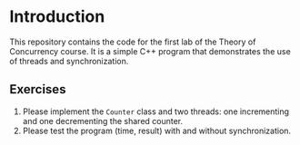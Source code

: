 # Introduction 

This repository contains the code for the first lab of the Theory of Concurrency course. 
It is a simple C++ program that demonstrates the use of threads and synchronization.

## Exercises

1. Please implement the `Counter` class and two threads: one incrementing
   and one decrementing the shared counter.
2. Please test the program (time, result) with and without synchronization.
